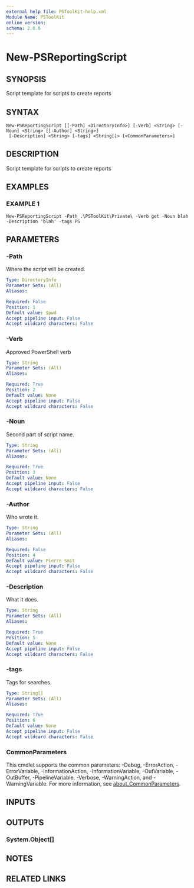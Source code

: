 ```yaml
---
external help file: PSToolKit-help.xml
Module Name: PSToolKit
online version:
schema: 2.0.0
---
```


# New-PSReportingScript

## SYNOPSIS
Script template for scripts to create reports

## SYNTAX

```
New-PSReportingScript [[-Path] <DirectoryInfo>] [-Verb] <String> [-Noun] <String> [[-Author] <String>]
 [-Description] <String> [-tags] <String[]> [<CommonParameters>]
```

## DESCRIPTION
Script template for scripts to create reports

## EXAMPLES

### EXAMPLE 1
```
New-PSReportingScript -Path .\PSToolKit\Private\ -Verb get -Noun blah -Description 'blah' -tags PS
```

## PARAMETERS

### -Path
Where the script will be created.

```yaml
Type: DirectoryInfo
Parameter Sets: (All)
Aliases:

Required: False
Position: 1
Default value: $pwd
Accept pipeline input: False
Accept wildcard characters: False
```

### -Verb
Approved PowerShell verb

```yaml
Type: String
Parameter Sets: (All)
Aliases:

Required: True
Position: 2
Default value: None
Accept pipeline input: False
Accept wildcard characters: False
```

### -Noun
Second part of script name.

```yaml
Type: String
Parameter Sets: (All)
Aliases:

Required: True
Position: 3
Default value: None
Accept pipeline input: False
Accept wildcard characters: False
```

### -Author
Who wrote it.

```yaml
Type: String
Parameter Sets: (All)
Aliases:

Required: False
Position: 4
Default value: Pierre Smit
Accept pipeline input: False
Accept wildcard characters: False
```

### -Description
What it does.

```yaml
Type: String
Parameter Sets: (All)
Aliases:

Required: True
Position: 5
Default value: None
Accept pipeline input: False
Accept wildcard characters: False
```

### -tags
Tags for searches.

```yaml
Type: String[]
Parameter Sets: (All)
Aliases:

Required: True
Position: 6
Default value: None
Accept pipeline input: False
Accept wildcard characters: False
```

### CommonParameters
This cmdlet supports the common parameters: -Debug, -ErrorAction, -ErrorVariable, -InformationAction, -InformationVariable, -OutVariable, -OutBuffer, -PipelineVariable, -Verbose, -WarningAction, and -WarningVariable. For more information, see [about_CommonParameters](http://go.microsoft.com/fwlink/?LinkID=113216).

## INPUTS

## OUTPUTS

### System.Object[]
## NOTES

## RELATED LINKS
